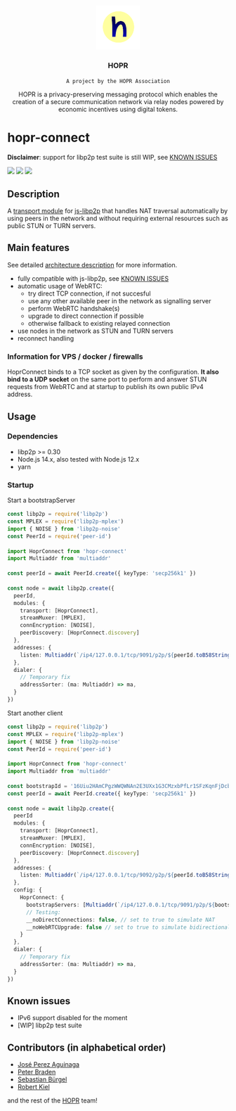 <!-- INTRODUCTION -->
<p align="center">
  <a href="https://hoprnet.org" target="_blank" rel="noopener noreferrer">
    <img width="100" src="https://github.com/hoprnet/hopr-assets/blob/master/v1/logo/hopr_logo_padded.png?raw=true" alt="HOPR Logo">
  </a>
  
  <!-- Title Placeholder -->
  <h3 align="center">HOPR</h3>
  <p align="center">
    <code>A project by the HOPR Association</code>
  </p>
  <p align="center">
    HOPR is a privacy-preserving messaging protocol which enables the creation of a secure communication network via relay nodes powered by economic incentives using digital tokens.
  </p>
</p>

# hopr-connect

**Disclaimer**: support for libp2p test suite is still WIP, see [KNOWN ISSUES](#known-issues)

[![](https://github.com/libp2p/js-libp2p-interfaces/raw/master/src/transport/img/badge.png)](https://github.com/libp2p/js-libp2p-interfaces/tree/master/src/transport)
[![](https://github.com/libp2p/js-libp2p-interfaces/raw/master/src/connection/img/badge.png)](https://github.com/libp2p/js-libp2p-interfaces/tree/master/src/connection)
[![](https://github.com/libp2p/js-libp2p-interfaces/raw/master/src/peer-discovery/img/badge.png)](https://github.com/libp2p/js-libp2p-interfaces/tree/master/src/peer-discovery)

## Description

A [transport module](https://github.com/libp2p/js-libp2p-interfaces/tree/master/src/transport) for [js-libp2p](https://github.com/libp2p/js-libp2p) that handles NAT traversal automatically by using peers in the network and without requiring external resources such as public STUN or TURN servers.

## Main features

See detailed [architecture description](./docs/ARCHITECTURE.md) for more information.

- fully compatible with js-libp2p, see [KNOWN ISSUES](#known-issues)
- automatic usage of WebRTC:
  - try direct TCP connection, if not succesful
  - use any other available peer in the network as signalling server
  - perform WebRTC handshake(s)
  - upgrade to direct connection if possible
  - otherwise fallback to existing relayed connection
- use nodes in the network as STUN and TURN servers
- reconnect handling

### Information for VPS / docker / firewalls

HoprConnect binds to a TCP socket as given by the configuration. **It also bind to a UDP socket** on the same port to perform and answer STUN requests from WebRTC and at startup to publish its own public IPv4 address. 

## Usage

### Dependencies

- libp2p >= 0.30
- Node.js 14.x, also tested with Node.js 12.x
- yarn

### Startup

Start a bootstrapServer

```ts
const libp2p = require('libp2p')
const MPLEX = require('libp2p-mplex')
import { NOISE } from 'libp2p-noise'
const PeerId = require('peer-id')

import HoprConnect from 'hopr-connect'
import Multiaddr from 'multiaddr'

const peerId = await PeerId.create({ keyType: 'secp256k1' })

const node = await libp2p.create({
  peerId,
  modules: {
    transport: [HoprConnect],
    streamMuxer: [MPLEX],
    connEncryption: [NOISE],
    peerDiscovery: [HoprConnect.discovery]
  },
  addresses: {
    listen: Multiaddr(`/ip4/127.0.0.1/tcp/9091/p2p/${peerId.toB58String()}`)
  },
  dialer: {
    // Temporary fix
    addressSorter: (ma: Multiaddr) => ma,
  }
})
```

Start another client

```ts
const libp2p = require('libp2p')
const MPLEX = require('libp2p-mplex')
import { NOISE } from 'libp2p-noise'
const PeerId = require('peer-id')

import HoprConnect from 'hopr-connect'
import Multiaddr from 'multiaddr'

const bootstrapId = '16Uiu2HAmCPgzWWQWNAn2E3UXx1G3CMzxbPfLr1SFzKqnFjDcbdwg' // Change this
const peerId = await PeerId.create({ keyType: 'secp256k1' })

const node = await libp2p.create({
  peerId
  modules: {
    transport: [HoprConnect],
    streamMuxer: [MPLEX],
    connEncryption: [NOISE],
    peerDiscovery: [HoprConnect.discovery]
  },
  addresses: {
    listen: Multiaddr(`/ip4/127.0.0.1/tcp/9092/p2p/${peerId.toB58String()}`)
  },
  config: {
    HoprConnect: {
      bootstrapServers: [Multiaddr(`/ip4/127.0.0.1/tcp/9091/p2p/${bootstrapId.toB58String()}`)],
      // Testing:
      __noDirectConnections: false, // set to true to simulate NAT
      __noWebRTCUpgrade: false // set to true to simulate bidirectional NAT
    }
  },
  dialer: {
    // Temporary fix
    addressSorter: (ma: Multiaddr) => ma,
  }
})
```

## Known issues

- IPv6 support disabled for the moment
- [WIP] libp2p test suite

## Contributors (in alphabetical order)

- [José Perez Aguinaga](https://github.com/jjperezaguinaga)
- [Peter Braden](https://github.com/peterbraden)
- [Sebastian Bürgel](https://github.com/scbuergel)
- [Robert Kiel](https://github.com/robertkiel)

and the rest of the [HOPR](https://hoprnet.org) team!
